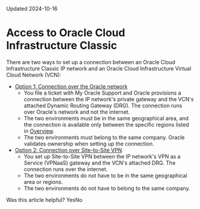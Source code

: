 Updated 2024-10-16
# Access to Oracle Cloud Infrastructure Classic
There are two ways to set up a connection between an Oracle Cloud Infrastructure Classic IP network and an Oracle Cloud Infrastructure Virtual Cloud Network (VCN):
  * [Option 1: Connection over the Oracle network](https://docs.oracle.com/en-us/iaas/Content/Network/Concepts/classicwithoraclenetwork.htm#Connection_Over_Oracle_Network)
    * You file a ticket with My Oracle Support and Oracle provisions a connection between the IP network's private gateway and the VCN's attached Dynamic Routing Gateway (DRG). The connection runs over Oracle's network and not the internet.
    * The two environments must be in the same geographical area, and the connection is available only between the specific regions listed in [Overview](https://docs.oracle.com/en-us/iaas/Content/Network/Concepts/classicwithoraclenetwork.htm#overview). 
    * The two environments must belong to the same company. Oracle validates ownership when setting up the connection.
  * [Option 2: Connection over Site-to-Site VPN](https://docs.oracle.com/en-us/iaas/Content/Network/Concepts/classicwithvpn.htm#Connection_Over_IPSec_VPN)
    * You set up Site-to-Site VPN between the IP network's VPN as a Service (VPNaaS) gateway and the VCN's attached DRG. The connection runs over the internet.
    * The two environments do not have to be in the same geographical area or regions.
    * The two environments do not have to belong to the same company.


Was this article helpful?
YesNo

